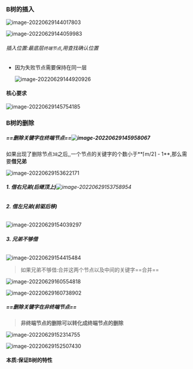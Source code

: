 ### B树的插入

![image-20220629144017803](https://cdn.jsdelivr.net/gh/DZX-hhh/Pictures/images/image-20220629144017803.png)

![image-20220629144059983](https://cdn.jsdelivr.net/gh/DZX-hhh/Pictures/images/image-20220629144059983.png)

###### 插入位置:最底层`终端节点`,用查找确认位置

- 因为失败节点需要保持在同一层

  ![image-20220629144920926](https://cdn.jsdelivr.net/gh/DZX-hhh/Pictures/images/image-20220629144920926.png)

#### 核心要求

![image-20220629145754185](https://cdn.jsdelivr.net/gh/DZX-hhh/Pictures/images/image-20220629145754185.png)



### B树的删除

##### ==**删除关键字在终端节点**==![image-20220629145958067](https://cdn.jsdelivr.net/gh/DZX-hhh/Pictures/images/image-20220629145958067.png)

​		如果出现了删除节点`38`之后,,一个节点的关键字的个数小于**⌈m/2⌉ - 1**,那么需要**借兄弟**

![image-20220629153622171](https://cdn.jsdelivr.net/gh/DZX-hhh/Pictures/images/image-20220629153622171.png)

###### 	**1. 借右兄弟(后继顶上)**![image-20220629153758954](https://cdn.jsdelivr.net/gh/DZX-hhh/Pictures/images/image-20220629153758954.png)

###### **2. 借左兄弟(前驱后移)**

![image-20220629154039297](https://cdn.jsdelivr.net/gh/DZX-hhh/Pictures/images/image-20220629154039297.png)

###### **3. 兄弟不够借**

![image-20220629154415484](https://cdn.jsdelivr.net/gh/DZX-hhh/Pictures/images/image-20220629154415484.png)

> 如果兄弟不够借:合并这两个节点以及中间的关键字==合并==

![image-20220629160554818](https://cdn.jsdelivr.net/gh/DZX-hhh/Pictures/images/image-20220629160554818.png)

![image-20220629160738902](https://cdn.jsdelivr.net/gh/DZX-hhh/Pictures/images/image-20220629160738902.png)





##### ==**删除关键字在非终端节点**==

> **非终端节点的删除可以转化成终端节点的删除**

![image-20220629152314755](https://cdn.jsdelivr.net/gh/DZX-hhh/Pictures/images/image-20220629152314755.png)



![image-20220629152507430](https://cdn.jsdelivr.net/gh/DZX-hhh/Pictures/images/image-20220629152507430.png)



#### 本质:保证B树的特性
